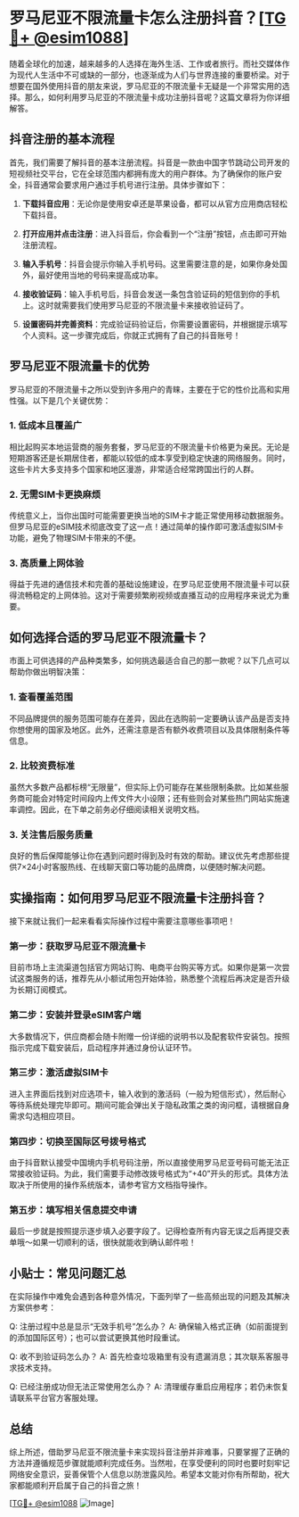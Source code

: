 # 罗马尼亚不限流量卡怎么注册抖音？[[TG💪+ @esim1088](https://t.me/s/esim1088)]

随着全球化的加速，越来越多的人选择在海外生活、工作或者旅行。而社交媒体作为现代人生活中不可或缺的一部分，也逐渐成为人们与世界连接的重要桥梁。对于想要在国外使用抖音的朋友来说，罗马尼亚的不限流量卡无疑是一个非常实用的选择。那么，如何利用罗马尼亚的不限流量卡成功注册抖音呢？这篇文章将为你详细解答。

## 抖音注册的基本流程

首先，我们需要了解抖音的基本注册流程。抖音是一款由中国字节跳动公司开发的短视频社交平台，它在全球范围内都拥有庞大的用户群体。为了确保你的账户安全，抖音通常会要求用户通过手机号进行注册。具体步骤如下：

1. **下载抖音应用**：无论你是使用安卓还是苹果设备，都可以从官方应用商店轻松下载抖音。
   
2. **打开应用并点击注册**：进入抖音后，你会看到一个“注册”按钮，点击即可开始注册流程。

3. **输入手机号**：抖音会提示你输入手机号码。这里需要注意的是，如果你身处国外，最好使用当地的号码来提高成功率。

4. **接收验证码**：输入手机号后，抖音会发送一条包含验证码的短信到你的手机上。这时就需要我们使用罗马尼亚的不限流量卡来接收验证码了。

5. **设置密码并完善资料**：完成验证码验证后，你需要设置密码，并根据提示填写个人资料。这一步骤完成后，你就正式拥有了自己的抖音账号！

## 罗马尼亚不限流量卡的优势

罗马尼亚的不限流量卡之所以受到许多用户的青睐，主要在于它的性价比高和实用性强。以下是几个关键优势：

### 1. **低成本且覆盖广**

相比起购买本地运营商的服务套餐，罗马尼亚的不限流量卡价格更为亲民。无论是短期游客还是长期居住者，都能以较低的成本享受到稳定快速的网络服务。同时，这些卡片大多支持多个国家和地区漫游，非常适合经常跨国出行的人群。

### 2. **无需SIM卡更换麻烦**

传统意义上，当你出国时可能需要更换当地的SIM卡才能正常使用移动数据服务。但罗马尼亚的eSIM技术彻底改变了这一点！通过简单的操作即可激活虚拟SIM卡功能，避免了物理SIM卡带来的不便。

### 3. **高质量上网体验**

得益于先进的通信技术和完善的基础设施建设，在罗马尼亚使用不限流量卡可以获得流畅稳定的上网体验。这对于需要频繁刷视频或直播互动的应用程序来说尤为重要。

## 如何选择合适的罗马尼亚不限流量卡？

市面上可供选择的产品种类繁多，如何挑选最适合自己的那一款呢？以下几点可以帮助你做出明智决策：

### 1. **查看覆盖范围**

不同品牌提供的服务范围可能存在差异，因此在选购前一定要确认该产品是否支持你想使用的国家及地区。此外，还需注意是否有额外收费项目以及具体限制条件等信息。

### 2. **比较资费标准**

虽然大多数产品都标榜“无限量”，但实际上仍可能存在某些限制条款。比如某些服务商可能会对特定时间段内上传文件大小设限；还有些则会对某些热门网站实施速率调控。因此，在下单之前务必仔细阅读相关说明文档。

### 3. **关注售后服务质量**

良好的售后保障能够让你在遇到问题时得到及时有效的帮助。建议优先考虑那些提供7×24小时客服热线、在线聊天窗口等功能的品牌商，以便随时解决问题。

## 实操指南：如何用罗马尼亚不限流量卡注册抖音？

接下来就让我们一起来看看实际操作过程中需要注意哪些事项吧！

### 第一步：获取罗马尼亚不限流量卡

目前市场上主流渠道包括官方网站订购、电商平台购买等方式。如果你是第一次尝试这类服务的话，推荐先从小额试用包开始体验，熟悉整个流程后再决定是否升级为长期订阅模式。

### 第二步：安装并登录eSIM客户端

大多数情况下，供应商都会随卡附赠一份详细的说明书以及配套软件安装包。按照指示完成下载安装后，启动程序并通过身份认证环节。

### 第三步：激活虚拟SIM卡

进入主界面后找到对应选项卡，输入收到的激活码（一般为短信形式），然后耐心等待系统处理完毕即可。期间可能会弹出关于隐私政策之类的询问框，请根据自身需求勾选相应项目。

### 第四步：切换至国际区号拨号格式

由于抖音默认接受中国境内手机号码注册，所以直接使用罗马尼亚号码可能无法正常接收验证码。为此，我们需要手动修改拨号格式为“+40”开头的形式。具体方法取决于所使用的操作系统版本，请参考官方文档指导操作。

### 第五步：填写相关信息提交申请

最后一步就是按照提示逐步填入必要字段了。记得检查所有内容无误之后再提交表单哦～如果一切顺利的话，很快就能收到确认邮件啦！

## 小贴士：常见问题汇总

在实际操作中难免会遇到各种意外情况，下面列举了一些高频出现的问题及其解决方案供参考：

Q: 注册过程中总是显示“无效手机号”怎么办？
A: 确保输入格式正确（如前面提到的添加国际区号）；也可以尝试更换其他时段重试。

Q: 收不到验证码怎么办？
A: 首先检查垃圾箱里有没有遗漏消息；其次联系客服寻求技术支持。

Q: 已经注册成功但无法正常使用怎么办？
A: 清理缓存重启应用程序；若仍未恢复请联系平台官方客服处理。

## 总结

综上所述，借助罗马尼亚不限流量卡来实现抖音注册并非难事，只要掌握了正确的方法并遵循规范步骤就能顺利完成任务。当然啦，在享受便利的同时也要时刻牢记网络安全意识，妥善保管个人信息以防泄露风险。希望本文能对你有所帮助，祝大家都能顺利开启属于自己的抖音之旅！

[[TG💪+ @esim1088](https://t.me/s/esim1088) ![Image](https://i.postimg.cc/4NQfJmqS/Snipaste-2025-05-13-00-14-12.png)]